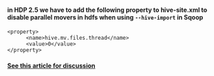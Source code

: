 #### in HDP 2.5 we have to add the following property to hive-site.xml to disable parallel movers in hdfs when using `--hive-import` in Sqoop
```
<property>
      <name>hive.mv.files.thread</name>
      <value>0</value>
</property>
```

#### [See this article for discussion](https://community.hortonworks.com/questions/61899/sqoop-hive-import-failing.html#answer-80353)

